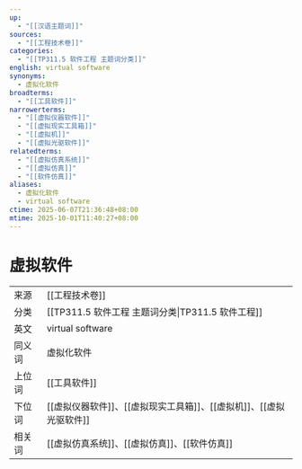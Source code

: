 ```yaml
---
up:
  - "[[汉语主题词]]"
sources:
  - "[[工程技术卷]]"
categories:
  - "[[TP311.5 软件工程 主题词分类]]"
english: virtual software
synonyms:
  - 虚拟化软件
broadterms:
  - "[[工具软件]]"
narrowerterms:
  - "[[虚拟仪器软件]]"
  - "[[虚拟现实工具箱]]"
  - "[[虚拟机]]"
  - "[[虚拟光驱软件]]"
relatedterms:
  - "[[虚拟仿真系统]]"
  - "[[虚拟仿真]]"
  - "[[软件仿真]]"
aliases:
  - 虚拟化软件
  - virtual software
ctime: 2025-06-07T21:36:48+08:00
mtime: 2025-10-01T11:40:27+08:00
---
```


# 虚拟软件

| | |
| --- | --- |
| 来源 | [[工程技术卷]]|
| 分类 | [[TP311.5 软件工程 主题词分类\|TP311.5 软件工程]]|
| 英文 | virtual software |
| 同义词 | 虚拟化软件|
| 上位词 | [[工具软件]]|
| 下位词 | [[虚拟仪器软件]]、[[虚拟现实工具箱]]、[[虚拟机]]、[[虚拟光驱软件]]|
| 相关词 | [[虚拟仿真系统]]、[[虚拟仿真]]、[[软件仿真]]|
